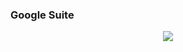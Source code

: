### Google Suite
<p align="center">
  <img src="https://raw.githubusercontent.com/Semporia/Hand-Painted-icon/master/Google_Suite.png" align="center">
  <br><br>
</p>
